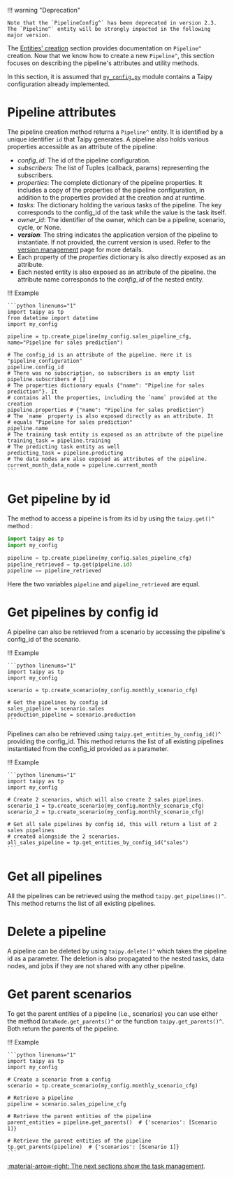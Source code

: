 !!! warning "Deprecation"

    Note that the `PipelineConfig^` has been deprecated in version 2.3. The `Pipeline^` entity will be strongly impacted in the following major version.

The [Entities' creation](scenario-creation.md) section provides documentation on `Pipeline^` creation. Now
that we know how to create a new `Pipeline^`, this section focuses on describing the pipeline's attributes
and utility methods.

In this section, it is assumed that <a href="./code_example/my_config.py" download>`my_config.py`</a>
module contains a Taipy configuration already implemented.

# Pipeline attributes

The pipeline creation method returns a `Pipeline^` entity. It is identified by a unique identifier `id` that
Taipy generates. A pipeline also holds various properties accessible as an attribute of the pipeline:

- _config_id_: The id of the pipeline configuration.
- _subscribers_: The list of Tuples (callback, params) representing the subscribers.
- _properties_: The complete dictionary of the pipeline properties. It includes a copy of the properties of
  the pipeline configuration, in addition to the properties provided at the creation and at runtime.
- _tasks_: The dictionary holding the various tasks of the pipeline. The key corresponds to the config_id of the
  task while the value is the task itself.
- _owner_id_: The identifier of the owner, which can be a pipeline, scenario, cycle, or None.
- _**version**_: The string indicates the application version of the pipeline to instantiate. If not provided,
  the current version is used. Refer to the [version management](../versioning/index.md) page for more details.
- Each property of the _properties_ dictionary is also directly exposed as an attribute.
- Each nested entity is also exposed as an attribute of the pipeline. the attribute name corresponds to the
  *config_id* of the nested entity.

!!! Example

    ```python linenums="1"
    import taipy as tp
    from datetime import datetime
    import my_config

    pipeline = tp.create_pipeline(my_config.sales_pipeline_cfg, name="Pipeline for sales prediction")

    # The config_id is an attribute of the pipeline. Here it is "pipeline_configuration"
    pipeline.config_id
    # There was no subscription, so subscribers is an empty list
    pipeline.subscribers # []
    # The properties dictionary equals {"name": "Pipeline for sales prediction"}. It
    # contains all the properties, including the `name` provided at the creation
    pipeline.properties # {"name": "Pipeline for sales prediction"}
    # The `name` property is also exposed directly as an attribute. It
    # equals "Pipeline for sales prediction"
    pipeline.name
    # The training task entity is exposed as an attribute of the pipeline
    training_task = pipeline.training
    # The predicting task entity as well
    predicting_task = pipeline.predicting
    # The data nodes are also exposed as attributes of the pipeline.
    current_month_data_node = pipeline.current_month
    ```

# Get pipeline by id

The method to access a pipeline is from its id by using the `taipy.get()^` method :

```python linenums="1"
import taipy as tp
import my_config

pipeline = tp.create_pipeline(my_config.sales_pipeline_cfg)
pipeline_retrieved = tp.get(pipeline.id)
pipeline == pipeline_retrieved
```

Here the two variables `pipeline` and `pipeline_retrieved` are equal.

# Get pipelines by config id

A pipeline can also be retrieved from a scenario by accessing the pipeline's config_id of the scenario.

!!! Example

    ```python linenums="1"
    import taipy as tp
    import my_config

    scenario = tp.create_scenario(my_config.monthly_scenario_cfg)

    # Get the pipelines by config id
    sales_pipeline = scenario.sales
    production_pipeline = scenario.production
    ```

Pipelines can also be retrieved using `taipy.get_entities_by_config_id()^` providing the config_id.
This method returns the list of all existing pipelines instantiated from the config_id provided as a parameter.

!!! Example

    ```python linenums="1"
    import taipy as tp
    import my_config

    # Create 2 scenarios, which will also create 2 sales pipelines.
    scenario_1 = tp.create_scenario(my_config.monthly_scenario_cfg)
    scenario_2 = tp.create_scenario(my_config.monthly_scenario_cfg)

    # Get all sale pipelines by config id, this will return a list of 2 sales pipelines
    # created alongside the 2 scenarios.
    all_sales_pipeline = tp.get_entities_by_config_id("sales")
    ```

# Get all pipelines

All the pipelines can be retrieved using the method `taipy.get_pipelines()^`. This method returns the list of all
existing pipelines.

# Delete a pipeline

A pipeline can be deleted by using `taipy.delete()^` which takes the pipeline id as a parameter. The deletion is
also propagated to the nested tasks, data nodes, and jobs if they are not shared with any other pipeline.

# Get parent scenarios

To get the parent entities of a pipeline (i.e., scenarios) you can use either the method `DataNode.get_parents()^` or
the function
`taipy.get_parents()^`. Both return the parents of the pipeline.

!!! Example

    ```python linenums="1"
    import taipy as tp
    import my_config

    # Create a scenario from a config
    scenario = tp.create_scenario(my_config.monthly_scenario_cfg)

    # Retrieve a pipeline
    pipeline = scenario.sales_pipeline_cfg

    # Retrieve the parent entities of the pipeline
    parent_entities = pipeline.get_parents()  # {'scenarios': [Scenario 1]}

    # Retrieve the parent entities of the pipeline
    tp.get_parents(pipeline)  # {'scenarios': [Scenario 1]}
    ```

[:material-arrow-right: The next sections show the task management](task-mgt.md).
